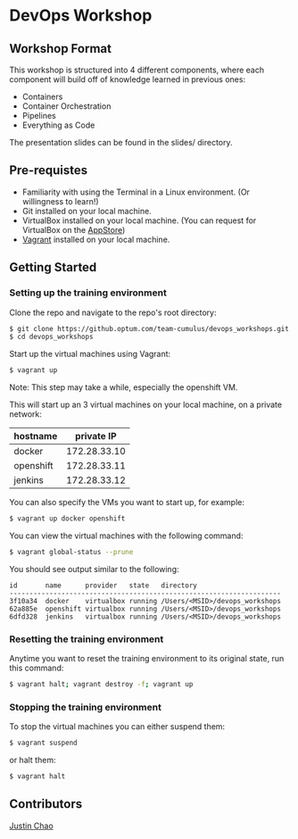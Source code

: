 # DevOps Workshop

## Workshop Format
This workshop is structured into 4 different components, where each component will build off of knowledge learned in previous ones:
- Containers
- Container Orchestration
- Pipelines
- Everything as Code

The presentation slides can be found in the slides/ directory.

## Pre-requistes
- Familiarity with using the Terminal in a Linux environment. (Or willingness to learn!)
- Git installed on your local machine.
- VirtualBox installed on your local machine. (You can request for VirtualBox on the [AppStore](appstore.uhc.com))
- [Vagrant](https://www.vagrantup.com/docs/installation/) installed on your local machine.


## Getting Started
### Setting up the training environment
Clone the repo and navigate to the repo's root directory:
```bash
$ git clone https://github.optum.com/team-cumulus/devops_workshops.git
$ cd devops_workshops
```

Start up the virtual machines using Vagrant:  
```bash
$ vagrant up
```
Note: This step may take a while, especially the openshift VM.

This will start up an 3 virtual machines on your local machine, on a private network:  

hostname  | private IP
---       | ---
docker    | 172.28.33.10
openshift | 172.28.33.11
jenkins   | 172.28.33.12


You can also specify the VMs you want to start up, for example:
```bash
$ vagrant up docker openshift
```


You can view the virtual machines with the following command:
```bash
$ vagrant global-status --prune
```

You should see output similar to the following:
```
id       name      provider   state   directory
--------------------------------------------------------------------
3f10a34  docker    virtualbox running /Users/<MSID>/devops_workshops
62a885e  openshift virtualbox running /Users/<MSID>/devops_workshops
6dfd328  jenkins   virtualbox running /Users/<MSID>/devops_workshops
```

### Resetting the training environment
Anytime you want to reset the training environment to its original state, run this command:

```bash
$ vagrant halt; vagrant destroy -f; vagrant up
```

### Stopping the training environment
To stop the virtual machines you can either suspend them:

```bash
$ vagrant suspend
```

or halt them:
```bash
$ vagrant halt
```


## Contributors
[Justin Chao](mailto:justin.chao@optum.com)


